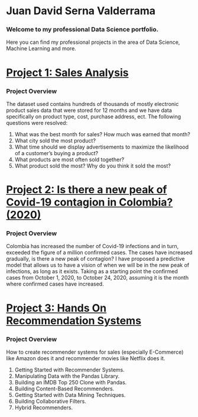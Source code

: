 # Juan David Serna Valderrama
### Welcome to my professional Data Science portfolio.
Here you can find my professional projects in the area of Data Science, Machine Learning and more.



# [Project 1: Sales Analysis](https://github.com/juandavidserna99/Sales-Analysis)
### Project Overview
The dataset used contains hundreds of thousands of mostly electronic product sales data that were stored for 12 months and we have data specifically on product type, cost, purchase address, ect.
The following questions were resolved:
1. What was the best month for sales? How much was earned that month?
2. What city sold the most product?
3. What time should we display advertisements to maximize the likelihood of a customer’s buying a product?
4. What products are most often sold together?
5. What product sold the most? Why do you think it sold the most?



# [Project 2: Is there a new peak of Covid-19 contagion in Colombia? (2020)](https://github.com/juandavidserna99/Prediction-Covid19-2020)
### Project Overview
Colombia has increased the number of Covid-19 infections and in turn, exceeded the figure of a million confirmed cases. The cases have increased gradually, is there a new peak of contagion?
I have proposed a predictive model that allows us to have a vision of when we will be in the new peak of infections, as long as it exists. Taking as a starting point the confirmed cases from October 1, 2020, to October 24, 2020, assuming it is the month where confirmed cases have increased.



# [Project 3: Hands On Recommendation Systems](https://github.com/juandavidserna99/Hands-On-Recommendation-Systems)
### Project Overview
How to create recommender systems for sales (especially E-Commerce) like Amazon does it and recommender movies like Netflix does it.

1. Getting Started with Recommender Systems.
2. Manipulating Data with the Pandas Library.
3. Building an IMDB Top 250 Clone with Pandas.
4. Building Content-Based Recommenders.
5. Getting Started with Data Mining Techniques.
6. Building Collaborative Filters.
7. Hybrid Recommenders.
